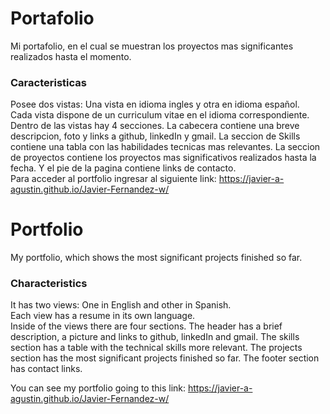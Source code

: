 # Portafolio  
Mi portafolio, en el cual se muestran los proyectos mas significantes realizados hasta el momento.  
### Caracteristicas  
Posee dos vistas: Una vista en idioma ingles y otra en idioma español.  
Cada vista dispone de un curriculum vitae en el idioma correspondiente.  
Dentro de las vistas hay 4 secciones. La cabecera contiene una breve descripcion, foto y links a github, linkedIn y gmail. La seccion de Skills contiene una tabla con las habilidades tecnicas mas relevantes. La seccion de proyectos contiene los proyectos mas significativos realizados hasta la fecha. Y el pie de la pagina contiene links de contacto.  
Para acceder al portfolio ingresar al siguiente link: https://javier-a-agustin.github.io/Javier-Fernandez-w/  
  
# Portfolio  
My portfolio, which shows the most significant projects finished so far.  
### Characteristics  
It has two views: One in English and other in Spanish.  
Each view has a resume in its own language.  
Inside of the views there are four sections. The header has a brief description, a picture and links to github, linkedIn and gmail. The skills section has a table with the technical skills more relevant. The projects section has the most significant projects finished so far. The footer section has contact links.  
  
You can see my portfolio going to this link: https://javier-a-agustin.github.io/Javier-Fernandez-w/ 
